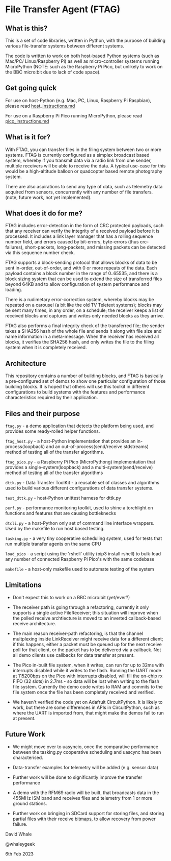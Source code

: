 # File Transfer Agent (FTAG)

## What is this?

This is a set of code libraries, written in Python, with the purpose of
building various file-transfer systems between different systems.

The code is written to work on both host-based Python systems (such as Mac/PC/
Linux/Raspberry Pi) as well as micro-controller systems running MicroPython
(NOTE: such as the Raspberry Pi Pico, but unlikely to work on the BBC micro:bit due
to lack of code space).

## Get going quick

For use on host-Python (e.g. Mac, PC, Linux, Raspberry Pi Raspbian),
please read [host_instructions.md](./host_instructions.md)

For use on a Raspberry Pi Pico running MicroPython,
please read [pico_instructions.md](./pico_instructions.md)


## What is it for?

With FTAG, you can transfer files in the filing system between two or more
systems. FTAG is currently configured as a simplex broadcast based system, 
whereby if you transmit data via a radio link from one sender, multiple
receivers will be able to receive the data. A typical use-case for this would
be a high-altitude balloon or quadcopter based remote photography system.

There are also aspirations to send any type of data, such as telemetry data
acquired from sensors, concurrently with any number of file transfers.
(note, future work, not yet implemented).


## What does it do for me?

FTAG includes error-detection in the form of CRC protected payloads, such that
any receiver can verify the integrity of a received payload before it is 
processed.
It includes a link layer manager that has a rolling sequence number field, and
errors caused by bit-errors, byte-errors (thus crc-failures), short-packets,
long-packets, and missing packets can be detected via this sequence number
check.

FTAG supports a block-sending protocol that allows blocks of data to be sent
in-order, out-of-order, and with 0 or more repeats of the data. Each payload
contains a block number in the range of 0..65535, and there is a block sizing
system that can be used to extend the size of transferred files beyond 64KB
and to allow configuration of system performance and loading.

There is a rudimetary error-correction system, whereby blocks may be repeated
on a carousel (a bit like the old TV Teletext systems); blocks may be sent
many times, in any order, on a schedule; the receiver keeps a list of received
blocks and captures and writes only needed blocks as they arrive.

FTAG also performs a final integrity check of the transferred file; the 
sender takes a SHA256 hash of the whole file and sends it along with file
size and name information in a meta-message. When the receiver has received
all blocks, it verifies the SHA256 hash, and only writes the file to the
filing system when it is completely received.


## Architecture

This repository contains a number of building blocks, and FTAG is basically
a pre-configured set of demos to show one particular configuration of those
building blocks. It is hoped that others will use this toolkit in different
configurations to build systems with the features and performance 
characteristics required by their application.

## Files and their purpose

```ftag.py``` - a demo application that detects the platform being used, and 
provides some ready-rolled helper functions.

```ftag_host.py``` - a host-Python implementation that provides an 
in-process(loopback) and an out-of-process(send/receive stdstreams) method of 
testing all of the  transfer algorithms.

```ftag_pico.py``` - a Raspberry Pi Pico (MicroPythong) implementation that 
provides a single-system(loopback) and a multi-system(send/receive) method of 
testing all of the transfer algorithms

```dttk.py``` - Data Transfer ToolKit - a reusable set of classes and algorithms
used to build various different configurations of data transfer systems.

```test_dttk.py``` - host-Python unittest harness for dttk.py

```perf.py``` - performance monitoring toolkit, used to shine a torchlight on
functions and features that are causing bottleknecks

```dtcli.py``` - a host-Python only set of command line interface wrappers.
Used by the makefile to run host based testing.

```tasking.py``` - a very tiny cooperative scheduling system, used for tests
that run multiple transfer agents on the same CPU

```load_pico``` - a script using the 'rshell' utility (pip3 install rshell)
to bulk-load any number of connected Raspberry Pi Pico's with the same
codebase

```makefile``` - a host-only makefile used to automate testing of the system


## Limitations

* Don't expect this to work on a BBC micro:bit (yet/ever?)

* The receiver path is going through a refactoring, currently it only supports
a single active FileReceiver; this situation will improve when the polled
receive archtiecture is moved to an inverted callback-based receive 
architecture.

* The main reason receiver-path refactoring, is that the channel multplexing 
inside LinkReceiver might receive data for a different client; if this happens, 
either a packet must be queued up for the next receive poll for that client, or 
the packet has to be delivered via a callback. Not all demo clients use 
callbacks  for data transfer at present.

* The Pico in-built file system, when it writes, can run for up to 32ms
with interrupts disabled while it writes to the flash. Running the UART mode
at 115200bps on the Pico with interrupts disabled, will fill the on-chip
rx FIFO (32 slots) in 2.7ms - so data will be lost when writing to the flash
file system. Currently the demo code writes to RAM and commits to the file 
system once the file has been completely received and verified.

* We haven't verified the code yet on Adafruit CircuitPython. It is likely to
work, but there are some differences in APIs in CircuitPython, such as where
the UART is imported from, that might make the demos fail to run at present.

## Future Work

* We might move over to uasyncio, once the comparative performance between
the tasking.py cooperative scheduling and uascync has been characterised.

* Data-transfer examples for telemetry will be added (e.g. sensor data)

* Further work will be done to significantly improve the transfer performance

* A demo with the RFM69 radio will be built, that broadcasts data in the
455MHz ISM band and receives files and telemetry from 1 or more ground stations.

* Further work on bringing in SDCard support for storing files, and storing
partial files with their receive bitmaps, to allow recovery from power failure.


David Whale

@whaleygeek

6th Feb 2023
